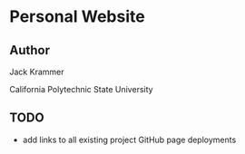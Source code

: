 # Personal Website

## Author

Jack Krammer

California Polytechnic State University


## TODO

- add links to all existing project GitHub page deployments

